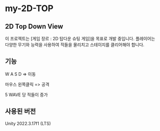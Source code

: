 # my-2D-TOP
## 2D Top Down View 
이 프로젝트는 [게임 장르 : 2D 탑다운 슈팅 게임]을 목표로 개발 중입니다. 플레이어는 다양한 무기와 능력을 사용하여 적들을 물리치고 스테이지를 클리어해야 합니다.

## 기능
W A S D => 이동

마우스 왼쪽클릭 => 공격

5 WAVE 당 적들이 증가

## 사용된 버전
Unity 2022.3.17f1 (LTS)
